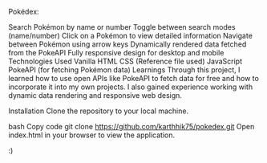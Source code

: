 Pokédex:

Search Pokémon by name or number
Toggle between search modes (name/number)
Click on a Pokémon to view detailed information
Navigate between Pokémon using arrow keys
Dynamically rendered data fetched from the PokeAPI
Fully responsive design for desktop and mobile
Technologies Used
Vanilla HTML
CSS (Reference file used)
JavaScript
PokeAPI (for fetching Pokémon data)
Learnings
Through this project, I learned how to use open APIs like PokeAPI to fetch data for free and how to incorporate it into my own projects. I also gained experience working with dynamic data rendering and responsive web design.

Installation
Clone the repository to your local machine.

bash
Copy code
git clone https://github.com/karthhik75/pokedex.git
Open index.html in your browser to view the application.

:)
